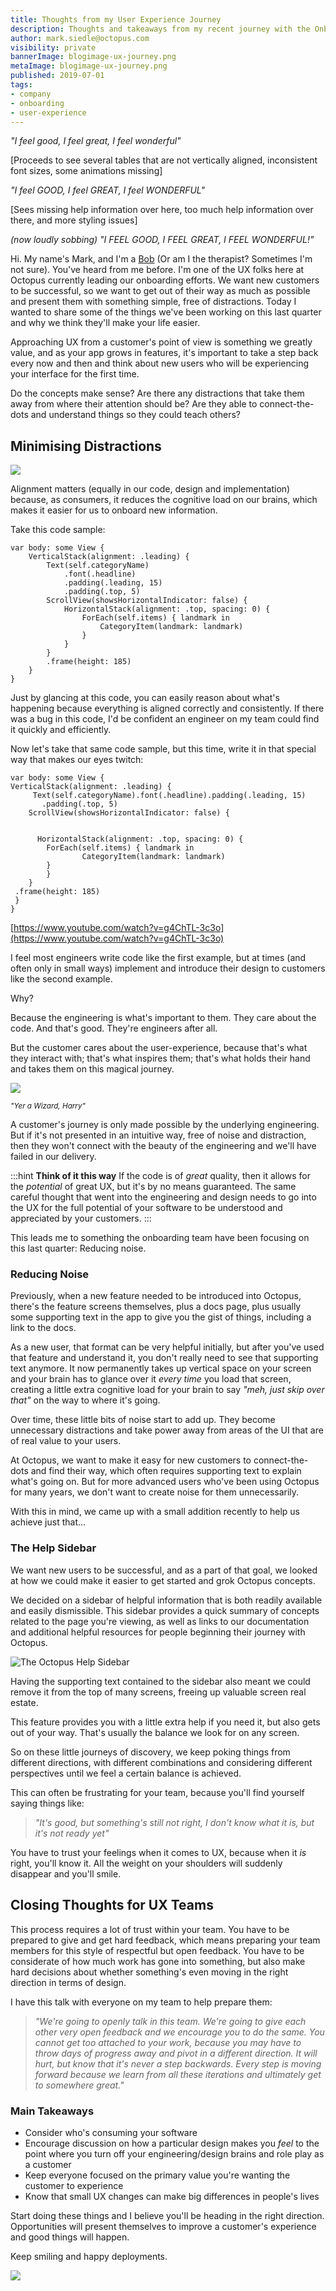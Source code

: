 ```yaml
---
title: Thoughts from my User Experience Journey
description: Thoughts and takeaways from my recent journey with the Onboarding team, diving further into user-experience.
author: mark.siedle@octopus.com
visibility: private
bannerImage: blogimage-ux-journey.png
metaImage: blogimage-ux-journey.png
published: 2019-07-01
tags:
- company
- onboarding
- user-experience
---
```


_"I feel good, I feel great, I feel wonderful"_

[Proceeds to see several tables that are not vertically aligned, inconsistent font sizes, some animations missing]

_"I feel GOOD, I feel GREAT, I feel WONDERFUL"_

[Sees missing help information over here, too much help information over there, and more styling issues]

_(now loudly sobbing) "I FEEL GOOD, I FEEL GREAT, I FEEL WONDERFUL!"_

Hi. My name's Mark, and I'm a <a href="https://www.youtube.com/watch?v=1bYO-mm_MvM" target="_blank">Bob</a> (Or am I the therapist? Sometimes I'm not sure). You've heard from me before. I'm one of the UX folks here at Octopus currently leading our onboarding efforts. We want new customers to be successful, so we want to get out of their way as much as possible and present them with something simple, free of distractions. Today I wanted to share some of the things we've been working on this last quarter and why we think they'll make your life easier.

Approaching UX from a customer's point of view is something we greatly value, and as your app grows in features, it's important to take a step back every now and then and think about new users who will be experiencing your interface for the first time.

Do the concepts make sense? Are there any distractions that take them away from where their attention should be? Are they able to connect-the-dots and understand things so they could teach others?

## Minimising Distractions

![](kitty-distracted.png)

Alignment matters (equally in our code, design and implementation) because, as consumers, it reduces the cognitive load on our brains, which makes it easier for us to onboard new information.

Take this code sample:

```
var body: some View {
    VerticalStack(alignment: .leading) {
        Text(self.categoryName)
            .font(.headline)
            .padding(.leading, 15)
            .padding(.top, 5)
        ScrollView(showsHorizontalIndicator: false) {
            HorizontalStack(alignment: .top, spacing: 0) {
                ForEach(self.items) { landmark in
                    CategoryItem(landmark: landmark)
                }
            }
        }
        .frame(height: 185)
    }
}
```

Just by glancing at this code, you can easily reason about what's happening because everything is aligned correctly and consistently. If there was a bug in this code, I'd be confident an engineer on my team could find it quickly and efficiently.

Now let's take that same code sample, but this time, write it in that special way that makes our eyes twitch:

```
var body: some View {
VerticalStack(alignment: .leading) {
     Text(self.categoryName).font(.headline).padding(.leading, 15)
       .padding(.top, 5)
    ScrollView(showsHorizontalIndicator: false) {


      HorizontalStack(alignment: .top, spacing: 0) {
        ForEach(self.items) { landmark in
                CategoryItem(landmark: landmark)
        }
        }
    }
 .frame(height: 185)
 }
}
```

[https://www.youtube.com/watch?v=g4ChTL-3c3o](https://www.youtube.com/watch?v=g4ChTL-3c3o)

I feel most engineers write code like the first example, but at times (and often only in small ways) implement and introduce their design to customers like the second example.

Why?

Because the engineering is what's important to them. They care about the code. And that's good. They're engineers after all.

But the customer cares about the user-experience, because that's what they interact with; that's what inspires them; that's what holds their hand and takes them on this magical journey.

![](kitty-wizard.png)

<small>_"Yer a Wizard, Harry"_</small>

A customer's journey is only made possible by the underlying engineering. But if it's not presented in an intuitive way, free of noise and distraction, then they won't connect with the beauty of the engineering and we'll have failed in our delivery.

:::hint
**Think of it this way**
If the code is of _great_ quality, then it allows for the _potential_ of great UX, but it's by no means guaranteed. The same careful thought that went into the engineering and design needs to go into the UX for the full potential of your software to be understood and appreciated by your customers.
:::

This leads me to something the onboarding team have been focusing on this last quarter: Reducing noise.

### Reducing Noise

Previously, when a new feature needed to be introduced into Octopus, there's the feature screens themselves, plus a docs page, plus usually some supporting text in the app to give you the gist of things, including a link to the docs.

As a new user, that format can be very helpful initially, but after you've used that feature and understand it, you don't really need to see that supporting text anymore. It now permanently takes up vertical space on your screen and your brain has to glance over it *every time* you load that screen, creating a little extra cognitive load for your brain to say _"meh, just skip over that"_ on the way to where it's going.

Over time, these little bits of noise start to add up. They become unnecessary distractions and take power away from areas of the UI that are of real value to your users.

At Octopus, we want to make it easy for new customers to connect-the-dots and find their way, which often requires supporting text to explain what's going on. But for more advanced users who've been using Octopus for many years, we don't want to create noise for them unnecessarily.

With this in mind, we came up with a small addition recently to help us achieve just that...

### The Help Sidebar

We want new users to be successful, and as a part of that goal, we looked at how we could make it easier to get started and grok Octopus concepts.

We decided on a sidebar of helpful information that is both readily available and easily dismissible. This sidebar provides a quick summary of concepts related to the page you're viewing, as well as links to our documentation and additional helpful resources for people beginning their journey with Octopus.

![The Octopus Help Sidebar](sidebar.png)

Having the supporting text contained to the sidebar also meant we could remove it from the top of many screens, freeing up valuable screen real estate.

This feature provides you with a little extra help if you need it, but also gets out of your way. That's usually the balance we look for on any screen.

So on these little journeys of discovery, we keep poking things from different directions, with different combinations and considering different perspectives until we feel a certain balance is achieved.

This can often be frustrating for your team, because you'll find yourself saying things like:

> _"It's good, but something's still not right, I don't know what it is, but it's not ready yet"_

You have to trust your feelings when it comes to UX, because when it _is_ right, you'll know it. All the weight on your shoulders will suddenly disappear and you'll smile.

## Closing Thoughts for UX Teams

This process requires a lot of trust within your team. You have to be prepared to give and get hard feedback, which means preparing your team members for this style of respectful but open feedback. You have to be considerate of how much work has gone into something, but also make hard decisions about whether something's even moving in the right direction in terms of design.

I have this talk with everyone on my team to help prepare them:

> _"We're going to openly talk in this team. We're going to give each other very open feedback and we encourage you to do the same. You cannot get too attached to your work, because you may have to throw days of progress away and pivot in a different direction. It will hurt, but know that it's never a step backwards. Every step is moving forward because we learn from all these iterations and ultimately get to somewhere great."_

### Main Takeaways

- Consider who's consuming your software
- Encourage discussion on how a particular design makes you _feel_ to the point where you turn off your engineering/design brains and role play as a customer
- Keep everyone focused on the primary value you're wanting the customer to experience
- Know that small UX changes can make big differences in people's lives

Start doing these things and I believe you'll be heading in the right direction. Opportunities will present themselves to improve a customer's experience and good things will happen.

Keep smiling and happy deployments.

![](kitty-focused.png)